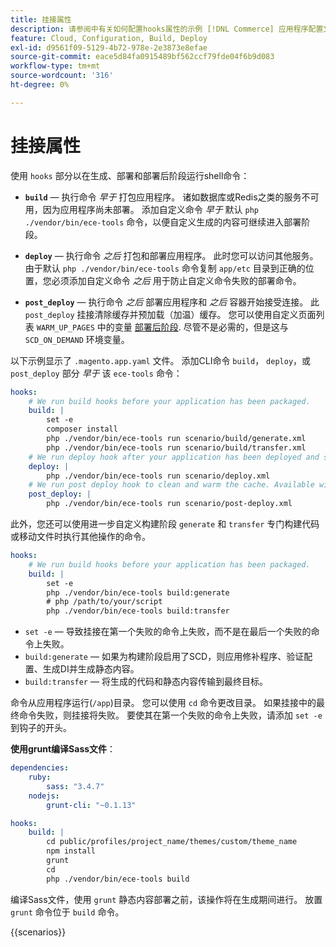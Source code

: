 ```yaml
---
title: 挂接属性
description: 请参阅中有关如何配置hooks属性的示例 [!DNL Commerce] 应用程序配置文件。
feature: Cloud, Configuration, Build, Deploy
exl-id: d9561f09-5129-4b72-978e-2e3873e8efae
source-git-commit: eace5d84fa0915489bf562ccf79fde04f6b9d083
workflow-type: tm+mt
source-wordcount: '316'
ht-degree: 0%

---
```


# 挂接属性

使用 `hooks` 部分以在生成、部署和部署后阶段运行shell命令：

- **`build`** — 执行命令 _早于_ 打包应用程序。 诸如数据库或Redis之类的服务不可用，因为应用程序尚未部署。 添加自定义命令 _早于_ 默认 `php ./vendor/bin/ece-tools` 命令，以便自定义生成的内容可继续进入部署阶段。

- **`deploy`** — 执行命令 _之后_ 打包和部署应用程序。 此时您可以访问其他服务。 由于默认 `php ./vendor/bin/ece-tools` 命令复制 `app/etc` 目录到正确的位置，您必须添加自定义命令 _之后_ 用于防止自定义命令失败的部署命令。

- **`post_deploy`** — 执行命令 _之后_ 部署应用程序和 _之后_ 容器开始接受连接。 此 `post_deploy` 挂接清除缓存并预加载（加温）缓存。 您可以使用自定义页面列表 `WARM_UP_PAGES` 中的变量 [部署后阶段](../environment/variables-post-deploy.md). 尽管不是必需的，但是这与 `SCD_ON_DEMAND` 环境变量。

以下示例显示了 `.magento.app.yaml` 文件。 添加CLI命令 `build`， `deploy`，或 `post_deploy` 部分 _早于_ 该 `ece-tools` 命令：

```yaml
hooks:
    # We run build hooks before your application has been packaged.
    build: |
        set -e
        composer install
        php ./vendor/bin/ece-tools run scenario/build/generate.xml
        php ./vendor/bin/ece-tools run scenario/build/transfer.xml
    # We run deploy hook after your application has been deployed and started.
    deploy: |
        php ./vendor/bin/ece-tools run scenario/deploy.xml
    # We run post deploy hook to clean and warm the cache. Available with ECE-Tools 2002.0.10.
    post_deploy: |
        php ./vendor/bin/ece-tools run scenario/post-deploy.xml
```

此外，您还可以使用进一步自定义构建阶段 `generate` 和 `transfer` 专门构建代码或移动文件时执行其他操作的命令。

```yaml
hooks:
    # We run build hooks before your application has been packaged.
    build: |
        set -e
        php ./vendor/bin/ece-tools build:generate
        # php /path/to/your/script
        php ./vendor/bin/ece-tools build:transfer
```

- `set -e` — 导致挂接在第一个失败的命令上失败，而不是在最后一个失败的命令上失败。
- `build:generate` — 如果为构建阶段启用了SCD，则应用修补程序、验证配置、生成DI并生成静态内容。
- `build:transfer` — 将生成的代码和静态内容传输到最终目标。

命令从应用程序运行(`/app`)目录。 您可以使用 `cd` 命令更改目录。 如果挂接中的最终命令失败，则挂接将失败。 要使其在第一个失败的命令上失败，请添加 `set -e` 到钩子的开头。

**使用grunt编译Sass文件**：

```yaml
dependencies:
    ruby:
        sass: "3.4.7"
    nodejs:
        grunt-cli: "~0.1.13"

hooks:
    build: |
        cd public/profiles/project_name/themes/custom/theme_name
        npm install
        grunt
        cd
        php ./vendor/bin/ece-tools build
```

编译Sass文件，使用 `grunt` 静态内容部署之前，该操作将在生成期间进行。 放置 `grunt` 命令位于 `build` 命令。

{{scenarios}}
